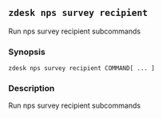 ## `zdesk nps survey recipient`

Run nps survey recipient subcommands

### Synopsis

    zdesk nps survey recipient COMMAND[ ... ]

### Description

Run nps survey recipient subcommands


